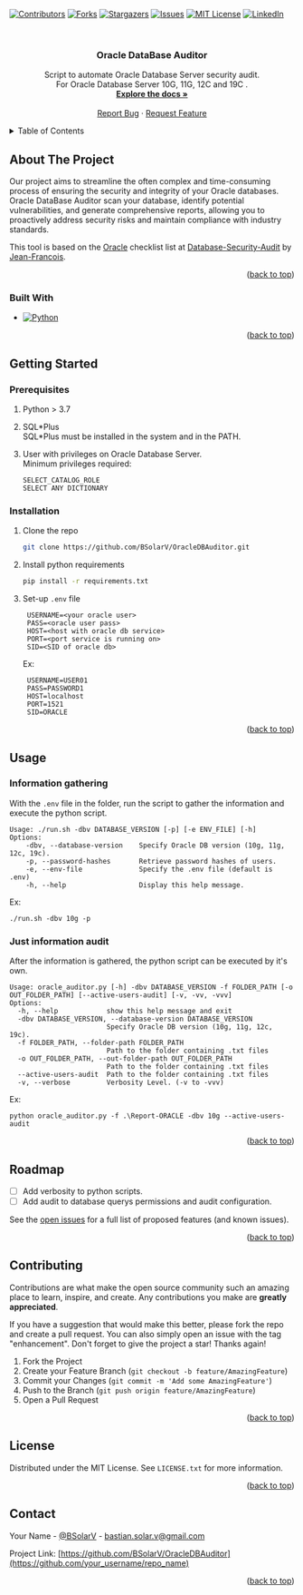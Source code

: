 <!-- Improved compatibility of back to top link: See: https://github.com/BSolarV/OracleDBAuditor/pull/73 -->
<a name="readme-top"></a>
<!--
*** Thanks for checking out the Best-README-Template. If you have a suggestion
*** that would make this better, please fork the repo and create a pull request
*** or simply open an issue with the tag "enhancement".
*** Don't forget to give the project a star!
*** Thanks again! Now go create something AMAZING! :D
-->



<!-- PROJECT SHIELDS -->
<!--
*** I'm using markdown "reference style" links for readability.
*** Reference links are enclosed in brackets [ ] instead of parentheses ( ).
*** See the bottom of this document for the declaration of the reference variables
*** for contributors-url, forks-url, etc. This is an optional, concise syntax you may use.
*** https://www.markdownguide.org/basic-syntax/#reference-style-links
-->
[![Contributors][contributors-shield]][contributors-url]
[![Forks][forks-shield]][forks-url]
[![Stargazers][stars-shield]][stars-url]
[![Issues][issues-shield]][issues-url]
[![MIT License][license-shield]][license-url]
[![LinkedIn][linkedin-shield]][linkedin-url]

<!-- PROJECT LOGO -->
<br />
<div align="center">

  <h3 align="center">Oracle DataBase Auditor</h3>

  <p align="center">
    Script to automate Oracle Database Server security audit. <br>
	For Oracle Database Server 10G, 11G, 12C and 19C .
    <br />
    <a href="https://github.com/BSolarV/OracleDBAuditor"><strong>Explore the docs »</strong></a>
    <br />
    <br />
    <a href="https://github.com/BSolarV/OracleDBAuditor/issues/new?labels=bug&template=bug-report---.md">Report Bug</a>
    ·
    <a href="https://github.com/BSolarV/OracleDBAuditor/issues/new?labels=enhancement&template=feature-request---.md">Request Feature</a>
  </p>
</div>



<!-- TABLE OF CONTENTS -->
<details>
  <summary>Table of Contents</summary>
  <ol>
    <li>
      <a href="#about-the-project">About The Project</a>
      <ul>
        <li><a href="#built-with">Built With</a></li>
      </ul>
    </li>
    <li>
      <a href="#getting-started">Getting Started</a>
      <ul>
        <li><a href="#prerequisites">Prerequisites</a></li>
        <li><a href="#installation">Installation</a></li>
      </ul>
    </li>
    <li><a href="#usage">Usage</a></li>
    <li><a href="#roadmap">Roadmap</a></li>
    <li><a href="#contributing">Contributing</a></li>
    <li><a href="#license">License</a></li>
    <li><a href="#contact">Contact</a></li>
    <li><a href="#acknowledgments">Acknowledgments</a></li>
  </ol>
</details>



<!-- ABOUT THE PROJECT -->
## About The Project

<!-- ( [![Product Name Screen Shot][product-screenshot]](https://example.com) -->

Our project aims to streamline the often complex and time-consuming process of ensuring the security and integrity of your Oracle databases. Oracle DataBase Auditor scan your database, identify potential vulnerabilities, and generate comprehensive reports, allowing you to proactively address security risks and maintain compliance with industry standards.

This tool is based on the [Oracle](https://github.com/Jean-Francois-C/Database-Security-Audit/blob/master/ORACLE%20database%20penetration%20testing) checklist list at [Database-Security-Audit](https://github.com/Jean-Francois-C/Database-Security-Audit/tree/master) by [Jean-Francois](https://github.com/Jean-Francois-C).

<p align="right">(<a href="#readme-top">back to top</a>)</p>

### Built With

* [![Python][Python]][Python-url]

<p align="right">(<a href="#readme-top">back to top</a>)</p>



<!-- GETTING STARTED -->
## Getting Started

### Prerequisites

1. Python > 3.7

2. SQL\*Plus  
SQL\*Plus must be installed in the system and in the PATH.

3. User with privileges on Oracle Database Server.  
Minimum privileges required:
	```
	SELECT_CATALOG_ROLE
	SELECT ANY DICTIONARY
	```

### Installation

1. Clone the repo
   ```sh
   git clone https://github.com/BSolarV/OracleDBAuditor.git
   ```
3. Install python requirements
   ```sh
   pip install -r requirements.txt
   ```
4. Set-up `.env` file
   ```
	USERNAME=<your oracle user>
	PASS=<oracle user pass>
	HOST=<host with oracle db service>
	PORT=<port service is running on>
	SID=<SID of oracle db>
   ```
   Ex: 
   ```
	USERNAME=USER01
	PASS=PASSWORD1
	HOST=localhost
	PORT=1521
	SID=ORACLE
   ```

<p align="right">(<a href="#readme-top">back to top</a>)</p>

<!-- USAGE EXAMPLES -->
## Usage

### Information gathering
With the `.env` file in the folder, run the script to gather the information and execute the python script.
```
Usage: ./run.sh -dbv DATABASE_VERSION [-p] [-e ENV_FILE] [-h]  
Options:  
	-dbv, --database-version    Specify Oracle DB version (10g, 11g, 12c, 19c).  
	-p, --password-hashes       Retrieve password hashes of users.  
	-e, --env-file              Specify the .env file (default is .env)  
	-h, --help                  Display this help message.  
```
Ex:
```
./run.sh -dbv 10g -p
```

### Just information audit
After the information is gathered, the python script can be executed by it's own.
```
Usage: oracle_auditor.py [-h] -dbv DATABASE_VERSION -f FOLDER_PATH [-o OUT_FOLDER_PATH] [--active-users-audit] [-v, -vv, -vvv]
Options:
  -h, --help            show this help message and exit
  -dbv DATABASE_VERSION, --database-version DATABASE_VERSION
                        Specify Oracle DB version (10g, 11g, 12c, 19c).
  -f FOLDER_PATH, --folder-path FOLDER_PATH
                        Path to the folder containing .txt files
  -o OUT_FOLDER_PATH, --out-folder-path OUT_FOLDER_PATH
                        Path to the folder containing .txt files
  --active-users-audit  Path to the folder containing .txt files
  -v, --verbose         Verbosity Level. (-v to -vvv)
```
Ex:
```
python oracle_auditor.py -f .\Report-ORACLE -dbv 10g --active-users-audit
```

<p align="right">(<a href="#readme-top">back to top</a>)</p>

<!-- ROADMAP -->
## Roadmap

- [ ] Add verbosity to python scripts.
- [ ] Add audit to database querys permissions and audit configuration.

See the [open issues](https://github.com/BSolarV/OracleDBAuditor/issues) for a full list of proposed features (and known issues).

<p align="right">(<a href="#readme-top">back to top</a>)</p>


<!-- CONTRIBUTING -->
## Contributing

Contributions are what make the open source community such an amazing place to learn, inspire, and create. Any contributions you make are **greatly appreciated**.

If you have a suggestion that would make this better, please fork the repo and create a pull request. You can also simply open an issue with the tag "enhancement".
Don't forget to give the project a star! Thanks again!

1. Fork the Project
2. Create your Feature Branch (`git checkout -b feature/AmazingFeature`)
3. Commit your Changes (`git commit -m 'Add some AmazingFeature'`)
4. Push to the Branch (`git push origin feature/AmazingFeature`)
5. Open a Pull Request

<p align="right">(<a href="#readme-top">back to top</a>)</p>

<!-- LICENSE -->
## License

Distributed under the MIT License. See `LICENSE.txt` for more information.

<p align="right">(<a href="#readme-top">back to top</a>)</p>

<!-- CONTACT -->
## Contact

Your Name - [@BSolarV](https://github.com/BSolarV) - bastian.solar.v@gmail.com

Project Link: [https://github.com/BSolarV/OracleDBAuditor](https://github.com/your_username/repo_name)

<p align="right">(<a href="#readme-top">back to top</a>)</p>

<!-- MARKDOWN LINKS & IMAGES -->
<!-- https://www.markdownguide.org/basic-syntax/#reference-style-links -->

[contributors-shield]: https://img.shields.io/github/contributors/BSolarV/OracleDBAuditor.svg?style=for-the-badge
[contributors-url]: https://github.com/BSolarV/OracleDBAuditor/graphs/contributors
[forks-shield]: https://img.shields.io/github/forks/BSolarV/OracleDBAuditor.svg?style=for-the-badge
[forks-url]: https://github.com/BSolarV/OracleDBAuditor/network/members
[stars-shield]: https://img.shields.io/github/stars/BSolarV/OracleDBAuditor.svg?style=for-the-badge
[stars-url]: https://github.com/BSolarV/OracleDBAuditor/stargazers
[issues-shield]: https://img.shields.io/github/issues/BSolarV/OracleDBAuditor.svg?style=for-the-badge
[issues-url]: https://github.com/BSolarV/OracleDBAuditor/issues
[license-shield]: https://img.shields.io/github/license/BSolarV/OracleDBAuditor.svg?style=for-the-badge
[license-url]: https://github.com/BSolarV/OracleDBAuditor/blob/master/LICENSE.txt
[linkedin-shield]: https://img.shields.io/badge/-LinkedIn-black.svg?style=for-the-badge&logo=linkedin&colorB=555
[linkedin-url]: https://linkedin.com/in/bsolarv

[product-screenshot]: images/screenshot.png

[Python]: https://img.shields.io/badge/Python-000000?style=for-the-badge&logo=python&logoColor=yellow
[Python-url]: https://python.org/
